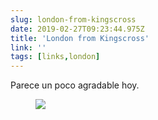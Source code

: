 ```yaml
---
slug: london-from-kingscross
date: 2019-02-27T09:23:44.975Z
title: 'London from Kingscross'
link: ''
tags: [links,london]
---
```

Parece un poco agradable hoy.

<figure>
  <img src="/images/2019-02-27-london-from-kingscross.jpeg">
</figure>


